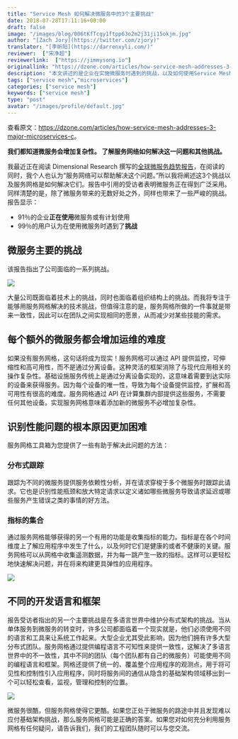 ```yaml
---
title: "Service Mesh 如何解决微服务中的3个主要挑战"
date: 2018-07-28T17:11:16+08:00
draft: false
image: "/images/blog/006tKfTcgy1ftpp63o2m2j31ji15okjm.jpg"
author: "[Zach Jory](https://twitter.com/zjory)"
translator: "[李昕阳](https://darrenxyli.com/)"
reviewer:  ["宋净超"]
reviewerlink:  ["https://jimmysong.io"]
originallink: "https://dzone.com/articles/how-service-mesh-addresses-3-major-microservices-c"
description: "本文讲述的是企业在实施微服务时遇到的挑战，以及如何使用Service Mesh应对这些挑战。"
tags: ["service mesh","microservices"]
categories: ["service mesh"]
keywords: ["service mesh"]
type: "post"
avatar: "/images/profile/default.jpg"
---
```


查看原文：<https://dzone.com/articles/how-service-mesh-addresses-3-major-microservices-c>。

**我们都知道微服务会增加复杂性。 了解服务网络如何解决这一问题和其他挑战。**

我最近正在阅读 Dimensional Research 撰写的[全球微服务趋势报告](https://go.lightstep.com/global-microservices-trends-report-2018)，在阅读的同时，我个人也认为“服务网络可以帮助解决这个问题。”所以我将阐述这3个挑战以及服务网格是如何解决它们。报告中引用的受访者表明微服务正在得到广泛采用。同样清楚的是，除了微服务带来的无数好处之外，同样也带来了一些严峻的挑战。报告显示：

- 91％的企业**正在使用**微服务或有计划使用
- 99％的用户认为在使用微服务时遇到了**挑战**

## 微服务主要的挑战

该报告指出了公司面临的一系列挑战。

![](https://raw.githubusercontent.com/servicemesher/website/master/content/blog/how-service-mesh-addresses-3-major-microservices/855e972fly1fto3iki07wj20zh0d9404.jpg)

大量公司既面临着技术上的挑战，同时也面临着组织结构上的挑战。而我将专注于能够用服务网格解决的技术挑战，但值得注意的是，服务网格所做的一件事就是带来一致性，因此可以在团队之间实现相同的愿景，从而减少对某些技能的需求。

## 每个额外的微服务都会增加运维的难度

如果没有服务网格，这句话将成为现实！服务网格可以通过 API 提供监控，可伸缩性和高可用性，而不是通过分离设备。这种灵活的框架消除了与现代应用相关的操作复杂性。基础设施服务传统上是通过分离设备实现的，这意味着需要到达实际的设备来获得服务。因为每个设备的唯一性，导致为每个设备提供监控，扩展和高可用性有很高的难度。服务网格通过 API 在计算集群内部提供这些服务，不需要任何其他设备。实现服务网格意味着添加新的微服务不必增加复杂性。

## 识别性能问题的根本原因更加困难

服务网格工具箱为您提供了一些有助于解决此问题的方法：

### 分布式跟踪

跟踪为不同的微服务提供服务依赖性分析，并在请求穿梭于多个微服务时跟踪此请求。它也是识别性能瓶颈和放大特定请求以定义诸如哪些微服务导致请求延迟或哪些服务产生错误之类的事情的好方法。

### 指标的集合

通过服务网格能够获得的另一个有用的功能是收集指标的能力。指标是在各个时间维度上了解应用程序中发生了什么，以及何时它们是健康的或者不健康的关键。服务网格可以从网格中收集遥测数据，并为每一跳产生一致的指标。这样可以更轻松地快速解决问题，并在将来构建更具弹性的应用程序。

![](https://raw.githubusercontent.com/servicemesher/website/master/content/blog/how-service-mesh-addresses-3-major-microservices/855e972fly1ftobpzbxnzj20rl0b2mya.jpg)

## 不同的开发语言和框架

报告受访者指出的另一个主要挑战是在多语言世界中维护分布式架构的挑战。当从单体服务到微服务的转变时，许多公司都面临着一个现实就是，他们必须使用不同的语言和工具来让系统工作起来。大型企业尤其受此影响，因为他们拥有许多大型分布式团队。服务网格通过提供编程语言不可知性来提供一致性，这解决了多语言世界中的不一致性，其中不同的团队（每个团队都有自己的微服务）可能使用不同的编程语言和框架。网格还提供了统一的、覆盖整个应用程序的观测点，用于将可见性和控制性引入应用程序，同时将服务间的通信从隐含的基础架构领域移出到一个可以轻松查看，监视，管理和控制的位置。

![](https://raw.githubusercontent.com/servicemesher/website/master/content/blog/how-service-mesh-addresses-3-major-microservices/855e972fly1ftobqt0wv7j20ry0ce0uc.jpg)

微服务很酷，但服务网格使得它更酷。如果您正处于微服务的路途中并且发现难以应付基础架构挑战，那么服务网格可能是正确的答案。如果您对如何充分利用服务网格有任何疑问，请告诉我们，我们的工程团队随时可以与您交流。
